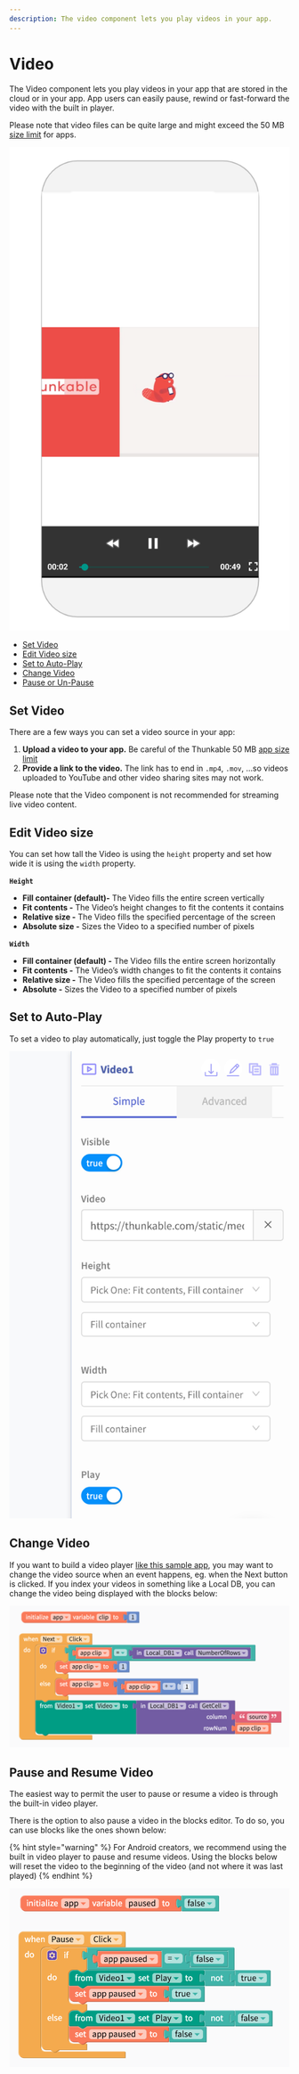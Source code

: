 ```yaml
---
description: The video component lets you play videos in your app.
---
```


# Video

The Video component lets you play videos in your app that are stored in the cloud or in your app. App users can easily pause, rewind or fast-forward the video with the built in player.

Please note that video files can be quite large and might exceed the 50 MB [size limit](projects/assets.md#app-size-limits-50-mb-per-app) for apps. 

![](.gitbook/assets/screen-shot-2019-10-17-at-2.52.02-pm.png)

* [Set Video](video.md#set-video)
* [Edit Video size](video.md#edit-video-size)
* [Set to Auto-Play](video.md#set-to-auto-play)
* [Change Video](video.md#change-video)
* [Pause or Un-Pause](video.md#pause-or-un-pause)

## Set Video

There are a few ways you can set a video source in your app:

1. **Upload a video to your app.** Be careful of the Thunkable 50 MB [app size limit](projects/assets.md#app-size-limits-50-mb-per-app)
2. **Provide a link to the video.** The link has to end in `.mp4`, `.mov`, …so videos uploaded to YouTube and other video sharing sites may not work.

Please note that the Video component is not recommended for streaming live video content. 

## Edit Video size

You can set how tall the Video is using the `height` property and set how wide it is using the `width` property.

**`Height`**

* **Fill container \(default\)-** The Video fills the entire screen vertically
* **Fit contents -** The Video’s height changes to fit the contents it contains
* **Relative size -** The Video fills the specified percentage of the screen
* **Absolute size -** Sizes the Video to a specified number of pixels

**`Width`**

* **Fill container \(default\) -** The Video fills the entire screen horizontally
* **Fit contents -** The Video’s width changes to fit the contents it contains
* **Relative size -** The Video fills the specified percentage of the screen
* **Absolute -** Sizes the Video to a specified number of pixels

## Set to Auto-Play

To set a video to play automatically, just toggle the Play property to `true` 

![](.gitbook/assets/screen-shot-2019-10-29-at-2.03.22-pm.png)

## Change Video

If you want to build a video player [like this sample app](https://x.thunkable.com/copy/f915eb9a227c4214f5f6c4521d31a86c), you may want to change the video source when an event happens, eg. when the Next button is clicked. If you index your videos in something like a Local DB, you can change the video being displayed with the blocks below:

![Blocks from a Video player sample app](.gitbook/assets/screen-shot-2019-10-17-at-3.30.25-pm.png)

## Pause and Resume Video 

The easiest way to permit the user to pause or resume a video is through the built-in video player. 

There is the option to also pause a video in the blocks editor. To do so, you can use blocks like the ones shown below:

{% hint style="warning" %}
For Android creators, we recommend using the built in video player to pause and resume videos. Using the blocks below will reset the video to the beginning of the video \(and not where it was last played\)
{% endhint %}

![](.gitbook/assets/screen-shot-2019-10-29-at-2.16.45-pm.png)



